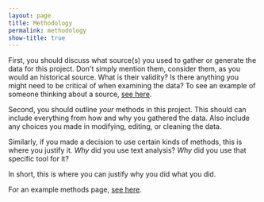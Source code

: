 ```yaml
---
layout: page
title: Methodology
permalink: methodology
show-title: true
---
```


First, you should discuss what source(s) you used to gather or generate the data for this project. Don't simply mention them, consider them, as you would an historical source. What is their validity? Is there anything you might need to be critical of when examining the data? To see an example of someone thinking about a source, [see here](https://confederate-memorials-project.readthedocs.io/en/latest/transparency-report/).

Second, you should outline *your* methods in this project. This should can include everything from how and why you gathered the data. Also include any choices you made in modifying, editing, or cleaning the data.

Similarly, if you made a decision to use certain kinds of methods, this is where you justify it. *Why* did you use text analysis? *Why* did you use that specific tool for it?

In short, this is where you can justify why you did what you did.

For an example methods page, [see here](https://confederate-memorials-project.readthedocs.io/en/latest/processes/).
